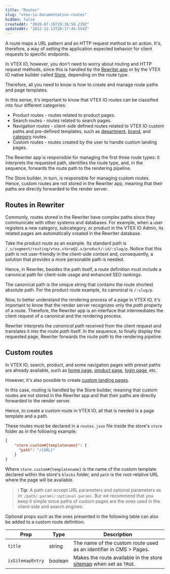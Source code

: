 ```yaml
---
title: "Routes"
slug: "vtex-io-documentation-routes"
hidden: false
createdAt: "2020-07-16T19:36:59.239Z"
updatedAt: "2022-12-13T20:17:44.554Z"
---
```

A route maps a URL pattern and an HTTP request method to an action. It's, therefore, a way of setting the application expected behavior for client requests to specific endpoints.

In VTEX IO, however, you don't need to worry about routing and HTTP request methods, since this is handled by the [Rewriter app](https://developers.vtex.com/docs/guides/rewriter) or by the VTEX IO native builder called [Store](https://github.com/vtex-apps/store), depending on the route type.

Therefore, all you need to know is how to create and manage route paths and page templates.

In this sense, it's important to know that VTEX IO routes can be classified into four different categories:

- Product routes - routes related to product pages.
- Search routes - routes related to search pages.
- Navigation routes - client-side defined routes related to VTEX IO custom paths and pre-defined templates, such as [department](https://github.com/vtex-apps/store/blob/master/store/routes.json#L27), [brand](https://github.com/vtex-apps/store/blob/master/store/routes.json#L21), and [category](https://github.com/vtex-apps/store/blob/master/store/routes.json#L33) routes.
- Custom routes - routes created by the user to handle custom landing pages.

The Rewriter app is responsible for managing the first three route types: it interprets the requested path, identifies the route type, and, in the sequence, forwards the route path to the rendering pipeline.

The Store builder, in turn, is responsible for managing custom routes. Hence, custom routes are not stored in the Rewriter app, meaning that their paths are directly forwarded to the render server.

## Routes in Rewriter

Commonly, routes stored in the Rewriter have complex paths since they communicate with other systems and databases. For example, when a user registers a new category, subcategory, or product in the VTEX IO Admin, its related pages are automatically created in the Rewriter database.

Take the product route as an example. Its standard path is `/_v/segment/routing/vtex.store@2.x/product/:id/:slug/p`. Notice that this path is not user-friendly in the client-side context and, consequently, a solution that provides a more personable path is needed.

Hence, in Rewriter, besides the path itself, a route definition must include a canonical path for client-side usage and enhanced SEO rankings.

The canonical path is the unique string that contains the route shortest absolute path. For the product route example, its canonical is `/:slug/p`.

Now, to better understand the rendering process of a page in VTEX IO, it's important to know that the render server recognizes only the *path* property of a route. Therefore, the Rewriter app is an interface that intermediates the client request of a canonical and the rendering process.

Rewriter interprets the *canonical path* received from the client request and translates it into the route *path* itself. In the sequence, to finally display the requested page, Rewriter forwards the route *path* to the rendering pipeline.

## Custom routes

In VTEX IO, search, product, and some navigation pages with preset paths are already available, such as [home page](https://github.com/vtex-apps/store/blob/master/store/routes.json#L2), [product page](https://github.com/vtex-apps/store/blob/master/store/routes.json#L11), [login page](https://github.com/vtex-apps/store/blob/master/store/routes.json#L8), etc.

However, it's also possible to create [*custom* landing pages](https://developers.vtex.com/docs/guides/vtex-io-documentation-creating-a-new-custom-page ).

In this case, routing is handled by the Store builder, meaning that custom routes are not stored in the Rewriter app and that their paths are directly forwarded to the render server.

Hence, to create a custom route in VTEX IO, all that is needed is a page template and a path.

These routes must be declared in a `routes.json` file inside the store's `store` folder as in the following example:

```json
{
    "store.custom#{templatename}": {
      "path": "/{URL}"
    }
}
```

Where `store.custom#{templatename}` is the name of the custom template declared within the store's `blocks` folder, and `path` is the root-relative URL where the page will be available.

> ℹ️ **Tip**: A path can accept URL parameters and optional parameters as in: `/path/:param(/:optional-param)`. But we recommend that you keep it simple since paths of custom pages are the ones used in the client-side and search engines.

Optional props such as the ones presented in the following table can also be added to a custom route definition.

| Prop | Type | Description |
| ---- |------| ----------- |
| `title` | string | The name of the custom route used as an identifier in CMS > Pages. |
| `isSitemapEntry`| boolean | Makes the route available in the store [sitemap](https://github.com/vtex-apps/store-sitemap) when set as `TRUE`.|
